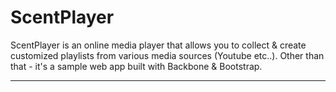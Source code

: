 # ScentPlayer
ScentPlayer is an online media player that allows you to collect & create customized playlists from various media sources (Youtube etc..).
Other than that - it's a sample web app built with Backbone & Bootstrap.

----
